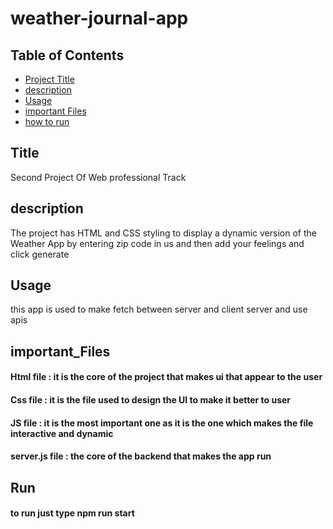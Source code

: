 # weather-journal-app
 
## Table of Contents

* [Project Title](#Title)
* [description](#instructions)
* [Usage](#Usage)
* [important Files](#important_Files)
* [how to run](#Run)

## Title

Second Project Of Web professional Track 

## description

The project has HTML and CSS styling to display a dynamic version of the Weather App by entering zip code in us and then add your feelings and click generate  


## Usage

this app is used to make fetch between server and client server and use apis


## important_Files
   #### Html file : it is the core of the project that makes ui that appear to the user
   #### Css file : it is the file used to design the UI to make it better to user
   #### JS file : it is the most important one as it is the one which makes the file interactive and dynamic
   #### server.js file : the core of the backend that makes the app run

## Run
   #### to run just type npm run start 